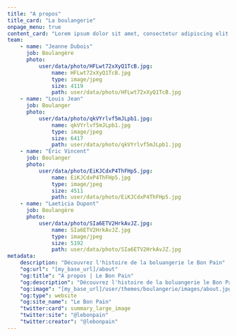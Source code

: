 ```yaml
---
title: "A propos"
title_card: "La boulangerie"
onpage_menu: true
content_card: "Lorem ipsum dolor sit amet, consectetur adipiscing elit. Cras ornare ex vel leo tincidunt mollis. Aliquam suscipit at ante ut feugiat. Vivamus fermentum ullamcorper ligula, id commodo magna commodo ut. Etiam nec leo id nulla tempus accumsan pulvinar non justo. Ut rhoncus eros sodales ligula iaculis, quis vestibulum velit efficitur. Vestibulum nec bibendum lacus. Ut dapibus urna sed nibh pellentesque, et sollicitudin nulla gravida. Cras rutrum metus in dui sagittis gravida. Nulla non viverra sapien. Sed ante arcu, imperdiet eu commodo nec, hendrerit at libero. Donec tortor felis, lacinia at eros id, accumsan posuere elit. Phasellus eu nisl in mauris pharetra fermentum. Morbi gravida, erat et maximus porttitor, diam dolor malesuada turpis, id tempus ligula tellus nec leo. Sed eget odio nec leo dignissim consectetur."
team:
    - name: "Jeanne Dubois"
      job: Boulangère
      photo:
          user/data/photo/HFLwt72xXyQ1TcB.jpg:
              name: HFLwt72xXyQ1TcB.jpg
              type: image/jpeg
              size: 4119
              path: user/data/photo/HFLwt72xXyQ1TcB.jpg
    - name: "Louis Jean"
      job: Boulanger
      photo:
          user/data/photo/qkVYrlvf5mJLpb1.jpg:
              name: qkVYrlvf5mJLpb1.jpg
              type: image/jpeg
              size: 6417
              path: user/data/photo/qkVYrlvf5mJLpb1.jpg
    - name: "Éric Vincent"
      job: Boulanger
      photo:
          user/data/photo/EiKJCdxP4ThFHp5.jpg:
              name: EiKJCdxP4ThFHp5.jpg
              type: image/jpeg
              size: 4511
              path: user/data/photo/EiKJCdxP4ThFHp5.jpg
    - name: "Laeticia Dupont"
      job: Boulangère
      photo:
          user/data/photo/SIa6ETV2HrkAvJZ.jpg:
              name: SIa6ETV2HrkAvJZ.jpg
              type: image/jpeg
              size: 5192
              path: user/data/photo/SIa6ETV2HrkAvJZ.jpg
metadata:
    description: "Découvrez l'histoire de la boluangerie le Bon Pain"
    "og:url": "[my_base_url]/about"
    "og:title": "A propos | Le Bon Pain"
    "og:description": "Découvrez l'histoire de la boluangerie le Bon Pain"
    "og:image": "[my_base_url]/user/themes/boulangerie/images/about.jpg"
    "og:type": website
    "og:site_name": "Le Bon Pain"
    "twitter:card": summary_large_image
    "twitter:site": "@lebonpain"
    "twitter:creator": "@lebonpain"
---
```

